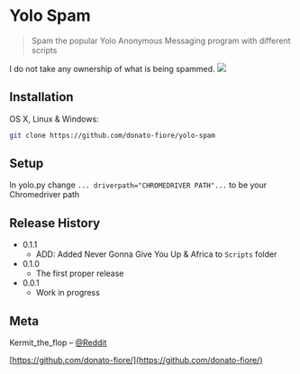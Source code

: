 # Yolo Spam
> Spam the popular Yolo Anonymous Messaging program with different scripts



I do not take any ownership of what is being spammed.
![](header.png)

## Installation

OS X, Linux & Windows:

```sh
git clone https://github.com/donato-fiore/yolo-spam
```

## Setup

In yolo.py change ```... driverpath="CHROMEDRIVER PATH"...``` to be your Chromedriver path


## Release History

* 0.1.1
    * ADD: Added Never Gonna Give You Up & Africa to ```Scripts``` folder
* 0.1.0
    * The first proper release
* 0.0.1
    * Work in progress

## Meta

Kermit_the_flop – [@Reddit](https://reddit.com/u/Kermit_the_flop/)

[https://github.com/donato-fiore/](https://github.com/donato-fiore/)
